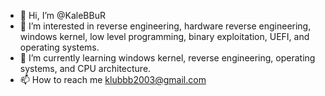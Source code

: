 - 👋 Hi, I’m @KaleBBuR
- 👀 I’m interested in reverse engineering, hardware reverse engineering, windows kernel, low level programming, binary exploitation, UEFI, and operating systems.
- 🌱 I’m currently learning windows kernel, reverse engineering, operating systems, and CPU architecture.
- 📫 How to reach me klubbb2003@gmail.com

<!---
KaleBBuR/KaleBBuR is a ✨ special ✨ repository because its `README.md` (this file) appears on your GitHub profile.
You can click the Preview link to take a look at your changes.
--->
